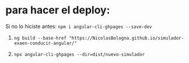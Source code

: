 # para hacer el deploy:

Si no lo hiciste antes:
`npm i angular-cli-ghpages --save-dev`

1. `ng build --base-href "https://NicolasBologna.github.io/simulador-exaen-conducir-angular/"`

2. `npx angular-cli-ghpages --dir=dist/nuevo-simulador`
